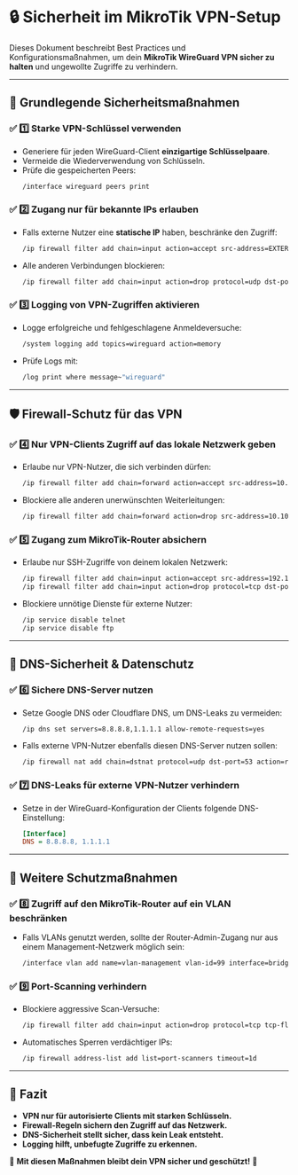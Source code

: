 # 🔒 Sicherheit im MikroTik VPN-Setup

Dieses Dokument beschreibt Best Practices und Konfigurationsmaßnahmen, um dein **MikroTik WireGuard VPN sicher zu halten** und ungewollte Zugriffe zu verhindern.

---

## **📌 Grundlegende Sicherheitsmaßnahmen**
### ✅ **1️⃣ Starke VPN-Schlüssel verwenden**
- Generiere für jeden WireGuard-Client **einzigartige Schlüsselpaare**.
- Vermeide die Wiederverwendung von Schlüsseln.
- Prüfe die gespeicherten Peers:
  ```sh
  /interface wireguard peers print
  ```

### ✅ **2️⃣ Zugang nur für bekannte IPs erlauben**
- Falls externe Nutzer eine **statische IP** haben, beschränke den Zugriff:
  ```sh
  /ip firewall filter add chain=input action=accept src-address=EXTERNE-IP protocol=udp dst-port=13231
  ```
- Alle anderen Verbindungen blockieren:
  ```sh
  /ip firewall filter add chain=input action=drop protocol=udp dst-port=13231
  ```

### ✅ **3️⃣ Logging von VPN-Zugriffen aktivieren**
- Logge erfolgreiche und fehlgeschlagene Anmeldeversuche:
  ```sh
  /system logging add topics=wireguard action=memory
  ```
- Prüfe Logs mit:
  ```sh
  /log print where message~"wireguard"
  ```

---

## **🛡️ Firewall-Schutz für das VPN**
### ✅ **4️⃣ Nur VPN-Clients Zugriff auf das lokale Netzwerk geben**
- Erlaube nur VPN-Nutzer, die sich verbinden dürfen:
  ```sh
  /ip firewall filter add chain=forward action=accept src-address=10.10.10.0/24 dst-address=192.168.88.0/24
  ```
- Blockiere alle anderen unerwünschten Weiterleitungen:
  ```sh
  /ip firewall filter add chain=forward action=drop src-address=10.10.10.0/24
  ```

### ✅ **5️⃣ Zugang zum MikroTik-Router absichern**
- Erlaube nur SSH-Zugriffe von deinem lokalen Netzwerk:
  ```sh
  /ip firewall filter add chain=input action=accept src-address=192.168.88.0/24 protocol=tcp dst-port=22
  /ip firewall filter add chain=input action=drop protocol=tcp dst-port=22
  ```
- Blockiere unnötige Dienste für externe Nutzer:
  ```sh
  /ip service disable telnet
  /ip service disable ftp
  ```

---

## **🔐 DNS-Sicherheit & Datenschutz**
### ✅ **6️⃣ Sichere DNS-Server nutzen**
- Setze Google DNS oder Cloudflare DNS, um DNS-Leaks zu vermeiden:
  ```sh
  /ip dns set servers=8.8.8.8,1.1.1.1 allow-remote-requests=yes
  ```
- Falls externe VPN-Nutzer ebenfalls diesen DNS-Server nutzen sollen:
  ```sh
  /ip firewall nat add chain=dstnat protocol=udp dst-port=53 action=redirect to-ports=53
  ```

### ✅ **7️⃣ DNS-Leaks für externe VPN-Nutzer verhindern**
- Setze in der WireGuard-Konfiguration der Clients folgende DNS-Einstellung:
  ```ini
  [Interface]
  DNS = 8.8.8.8, 1.1.1.1
  ```

---

## **🚧 Weitere Schutzmaßnahmen**
### ✅ **8️⃣ Zugriff auf den MikroTik-Router auf ein VLAN beschränken**
- Falls VLANs genutzt werden, sollte der Router-Admin-Zugang nur aus einem Management-Netzwerk möglich sein:
  ```sh
  /interface vlan add name=vlan-management vlan-id=99 interface=bridge
  ```

### ✅ **9️⃣ Port-Scanning verhindern**
- Blockiere aggressive Scan-Versuche:
  ```sh
  /ip firewall filter add chain=input action=drop protocol=tcp tcp-flags=syn src-address-list=port-scanners
  ```
- Automatisches Sperren verdächtiger IPs:
  ```sh
  /ip firewall address-list add list=port-scanners timeout=1d
  ```

---

## **📌 Fazit**
- **VPN nur für autorisierte Clients mit starken Schlüsseln.**
- **Firewall-Regeln sichern den Zugriff auf das Netzwerk.**
- **DNS-Sicherheit stellt sicher, dass kein Leak entsteht.**
- **Logging hilft, unbefugte Zugriffe zu erkennen.**

🚀 **Mit diesen Maßnahmen bleibt dein VPN sicher und geschützt!** 🔐

